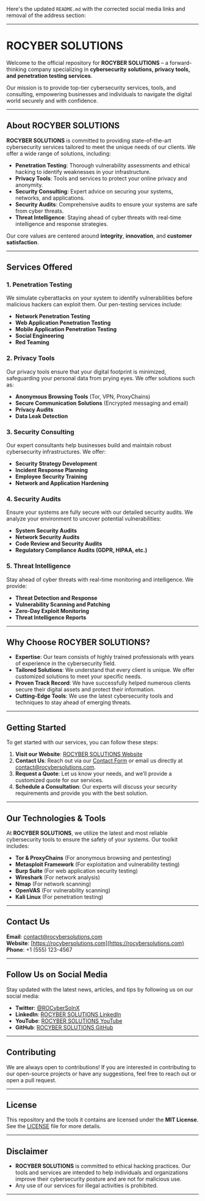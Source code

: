Here's the updated `README.md` with the corrected social media links and removal of the address section:

---

# **ROCYBER SOLUTIONS**

Welcome to the official repository for **ROCYBER SOLUTIONS** – a forward-thinking company specializing in **cybersecurity solutions, privacy tools, and penetration testing services**.

Our mission is to provide top-tier cybersecurity services, tools, and consulting, empowering businesses and individuals to navigate the digital world securely and with confidence.

---

## **About ROCYBER SOLUTIONS**

**ROCYBER SOLUTIONS** is committed to providing state-of-the-art cybersecurity services tailored to meet the unique needs of our clients. We offer a wide range of solutions, including:

- **Penetration Testing**: Thorough vulnerability assessments and ethical hacking to identify weaknesses in your infrastructure.
- **Privacy Tools**: Tools and services to protect your online privacy and anonymity.
- **Security Consulting**: Expert advice on securing your systems, networks, and applications.
- **Security Audits**: Comprehensive audits to ensure your systems are safe from cyber threats.
- **Threat Intelligence**: Staying ahead of cyber threats with real-time intelligence and response strategies.

Our core values are centered around **integrity**, **innovation**, and **customer satisfaction**.

---

## **Services Offered**

### **1. Penetration Testing**
We simulate cyberattacks on your system to identify vulnerabilities before malicious hackers can exploit them. Our pen-testing services include:

- **Network Penetration Testing**
- **Web Application Penetration Testing**
- **Mobile Application Penetration Testing**
- **Social Engineering**
- **Red Teaming**

### **2. Privacy Tools**
Our privacy tools ensure that your digital footprint is minimized, safeguarding your personal data from prying eyes. We offer solutions such as:

- **Anonymous Browsing Tools** (Tor, VPN, ProxyChains)
- **Secure Communication Solutions** (Encrypted messaging and email)
- **Privacy Audits**
- **Data Leak Detection**

### **3. Security Consulting**
Our expert consultants help businesses build and maintain robust cybersecurity infrastructures. We offer:

- **Security Strategy Development**
- **Incident Response Planning**
- **Employee Security Training**
- **Network and Application Hardening**

### **4. Security Audits**
Ensure your systems are fully secure with our detailed security audits. We analyze your environment to uncover potential vulnerabilities:

- **System Security Audits**
- **Network Security Audits**
- **Code Review and Security Audits**
- **Regulatory Compliance Audits (GDPR, HIPAA, etc.)**

### **5. Threat Intelligence**
Stay ahead of cyber threats with real-time monitoring and intelligence. We provide:

- **Threat Detection and Response**
- **Vulnerability Scanning and Patching**
- **Zero-Day Exploit Monitoring**
- **Threat Intelligence Reports**

---

## **Why Choose ROCYBER SOLUTIONS?**

- **Expertise**: Our team consists of highly trained professionals with years of experience in the cybersecurity field.
- **Tailored Solutions**: We understand that every client is unique. We offer customized solutions to meet your specific needs.
- **Proven Track Record**: We have successfully helped numerous clients secure their digital assets and protect their information.
- **Cutting-Edge Tools**: We use the latest cybersecurity tools and techniques to stay ahead of emerging threats.

---

## **Getting Started**

To get started with our services, you can follow these steps:

1. **Visit our Website**: [ROCYBER SOLUTIONS Website](https://rocybersolutions.com)
2. **Contact Us**: Reach out via our [Contact Form](https://rocybersolutions.com/contact) or email us directly at [contact@rocybersolutions.com](mailto:contact@rocybersolutions.com).
3. **Request a Quote**: Let us know your needs, and we’ll provide a customized quote for our services.
4. **Schedule a Consultation**: Our experts will discuss your security requirements and provide you with the best solution.

---

## **Our Technologies & Tools**

At **ROCYBER SOLUTIONS**, we utilize the latest and most reliable cybersecurity tools to ensure the safety of your systems. Our toolkit includes:

- **Tor & ProxyChains** (For anonymous browsing and pentesting)
- **Metasploit Framework** (For exploitation and vulnerability testing)
- **Burp Suite** (For web application security testing)
- **Wireshark** (For network analysis)
- **Nmap** (For network scanning)
- **OpenVAS** (For vulnerability scanning)
- **Kali Linux** (For penetration testing)

---

## **Contact Us**

**Email**: [contact@rocybersolutions.com](mailto:contact@rocybersolutions.com)  
**Website**: [https://rocybersolutions.com](https://rocybersolutions.com)  
**Phone**: +1 (555) 123-4567

---

## **Follow Us on Social Media**

Stay updated with the latest news, articles, and tips by following us on our social media:

- **Twitter**: [@ROCyberSolnX](https://x.com/ROCyberSolnX)
- **LinkedIn**: [ROCYBER SOLUTIONS LinkedIn](https://www.linkedin.com/today/author/rocyber-solutions-85298b2a9)
- **YouTube**: [ROCYBER SOLUTIONS YouTube](https://www.youtube.com/@ROCyberSolutions-aka-ROCSyou)
- **GitHub**: [ROCYBER SOLUTIONS GitHub](https://github.com/ROCyberSolutions/)

---

## **Contributing**

We are always open to contributions! If you are interested in contributing to our open-source projects or have any suggestions, feel free to reach out or open a pull request.

---

## **License**

This repository and the tools it contains are licensed under the **MIT License**. See the [LICENSE](LICENSE) file for more details.

---

## **Disclaimer**

- **ROCYBER SOLUTIONS** is committed to ethical hacking practices. Our tools and services are intended to help individuals and organizations improve their cybersecurity posture and are not for malicious use.
- Any use of our services for illegal activities is prohibited.

---

